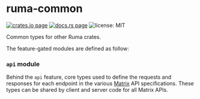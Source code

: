 # ruma-common

[![crates.io page](https://img.shields.io/crates/v/ruma-common.svg)](https://crates.io/crates/ruma-common)
[![docs.rs page](https://docs.rs/ruma-common/badge.svg)](https://docs.rs/ruma-common/)
![license: MIT](https://img.shields.io/crates/l/ruma-common.svg)

Common types for other Ruma crates.

The feature-gated modules are defined as follow:

### `api` module

Behind the `api` feature, core types used to define the requests and responses for each endpoint in
the various [Matrix](https://matrix.org/) API specifications. These types can be shared by client
and server code for all Matrix APIs.
